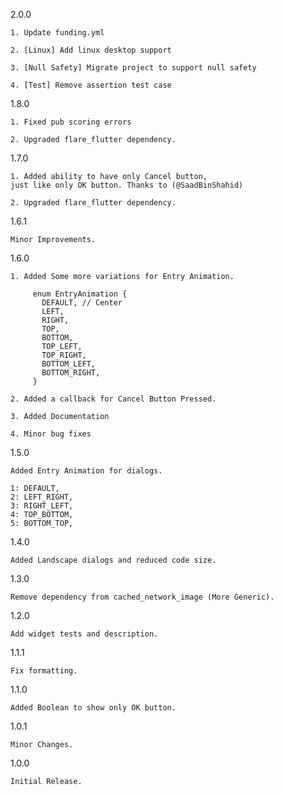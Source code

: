 2.0.0

    1. Update funding.yml

    2. [Linux] Add linux desktop support

    3. [Null Safety] Migrate project to support null safety

    4. [Test] Remove assertion test case

1.8.0

    1. Fixed pub scoring errors

    2. Upgraded flare_flutter dependency.

1.7.0

    1. Added ability to have only Cancel button,
    just like only OK button. Thanks to (@SaadBinShahid)
    
    2. Upgraded flare_flutter dependency.

1.6.1

    Minor Improvements.

1.6.0

    1. Added Some more variations for Entry Animation.
    
         enum EntryAnimation {
           DEFAULT, // Center
           LEFT,
           RIGHT,
           TOP,
           BOTTOM,
           TOP_LEFT,
           TOP_RIGHT,
           BOTTOM_LEFT,
           BOTTOM_RIGHT,
         }
    
    2. Added a callback for Cancel Button Pressed.
    
    3. Added Documentation
    
    4. Minor bug fixes

1.5.0

    Added Entry Animation for dialogs.
    
    1: DEFAULT,
    2: LEFT_RIGHT,
    3: RIGHT_LEFT,
    4: TOP_BOTTOM,
    5: BOTTOM_TOP,

1.4.0

    Added Landscape dialogs and reduced code size.
    
1.3.0
    
    Remove dependency from cached_network_image (More Generic).

1.2.0

    Add widget tests and description.

1.1.1

    Fix formatting.

1.1.0

    Added Boolean to show only OK button.

1.0.1

    Minor Changes.

1.0.0

    Initial Release.
